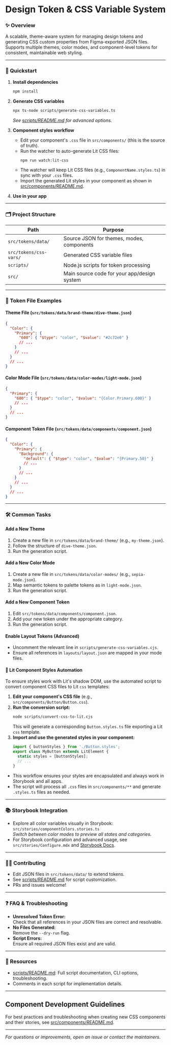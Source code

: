 # Design Token & CSS Variable System

### ✨ Overview

A scalable, theme-aware system for managing design tokens and generating CSS custom properties from Figma-exported JSON files. Supports multiple themes, color modes, and component-level tokens for consistent, maintainable web styling.

---

### 🚀 Quickstart

1. **Install dependencies**
   ```sh
   npm install
   ```
2. **Generate CSS variables**
   ```sh
   npx ts-node scripts/generate-css-variables.ts
   ```
   _See [scripts/README.md](scripts/README.md) for advanced options._

3. **Component styles workflow**
   - Edit your component's `.css` file in `src/components/` (this is the source of truth).
   - Run the watcher to auto-generate Lit CSS files:
     ```sh
     npm run watch:lit-css
     ```
   - The watcher will keep Lit CSS files (e.g., `ComponentName.styles.ts`) in sync with your `.css` files.
   - Import the generated Lit styles in your component as shown in [src/components/README.md](src/components/README.md).

4. **Use in your app**
---

### 🗂️ Project Structure

| Path                        | Purpose                                      |
|-----------------------------|----------------------------------------------|
| `src/tokens/data/`          | Source JSON for themes, modes, components    |
| `src/tokens/css-vars/`      | Generated CSS variable files                 |
| `scripts/`                  | Node.js scripts for token processing         |
| `src/`                      | Main source code for your app/design system  |

---

### 🧩 Token File Examples

#### Theme File (`src/tokens/data/brand-theme/dive-theme.json`)
```json
{
  "Color": {
    "Primary": {
      "600": { "$type": "color", "$value": "#2c72e0" }
      // ...
    }
    // ...
  }
  // ...
}
```

#### Color Mode File (`src/tokens/data/color-modes/light-mode.json`)
```json
{
  "Primary": {
    "600": { "$type": "color", "$value": "{Color.Primary.600}" }
    // ...
  }
  // ...
}
```

#### Component Token File (`src/tokens/data/components/component.json`)
```json
{
  "Color": {
    "Primary": {
      "Background": {
        "default": { "$type": "color", "$value": "{Primary.50}" }
        // ...
      }
      // ...
    }
    // ...
  }
  // ...
}
```

---

### 🛠️ Common Tasks

#### Add a New Theme
1. Create a new file in `src/tokens/data/brand-theme/` (e.g., `my-theme.json`).
2. Follow the structure of `dive-theme.json`.
3. Run the generation script.

#### Add a New Color Mode
1. Create a new file in `src/tokens/data/color-modes/` (e.g., `sepia-mode.json`).
2. Map semantic tokens to palette tokens as in `light-mode.json`.
3. Run the generation script.

#### Add a New Component Token
1. Edit `src/tokens/data/components/component.json`.
2. Add your new token under the appropriate category.
3. Run the generation script.

#### Enable Layout Tokens (Advanced)
- Uncomment the relevant line in `scripts/generate-css-variables.cjs`.
- Ensure all references in `layouts/layout.json` are mapped in your mode files.

#### 🎨 Lit Component Styles Automation

To ensure styles work with Lit's shadow DOM, use the automated script to convert component CSS files to Lit `css` templates:

1. **Edit your component's CSS file** (e.g., `src/components/Button/Button.css`).
2. **Run the conversion script:**
   ```sh
   node scripts/convert-css-to-lit.cjs
   ```
   This will generate a corresponding `Button.styles.ts` file exporting a Lit `css` template.
3. **Import and use the generated styles in your component:**
   ```ts
   import { buttonStyles } from './Button.styles';
   export class MyButton extends LitElement {
     static styles = [buttonStyles];
     // ...
   }
   ```

- This workflow ensures your styles are encapsulated and always work in Storybook and all apps.
- The script will process all `.css` files in `src/components/**` and generate `.styles.ts` files as needed.

---

### 📚 Storybook Integration

- Explore all color variables visually in Storybook:  
  `src/stories/componentColors.stories.ts`  
  _Switch between color modes to preview all states and categories._
- For Storybook configuration and advanced usage, see `src/stories/Configure.mdx` and [Storybook Docs](https://storybook.js.org/).

---

### 🧑‍💻 Contributing

- Edit JSON files in `src/tokens/data/` to extend tokens.
- See [scripts/README.md](scripts/README.md) for script customization.
- PRs and issues welcome!

---

### ❓ FAQ & Troubleshooting

- **Unresolved Token Error:**  
  Check that all references in your JSON files are correct and resolvable.
- **No Files Generated:**  
  Remove the `--dry-run` flag.
- **Script Errors:**  
  Ensure all required JSON files exist and are valid.

---

### 📎 Resources

- [scripts/README.md](scripts/README.md): Full script documentation, CLI options, troubleshooting.
- Comments in each script for implementation details.

---

## Component Development Guidelines

For best practices and troubleshooting when creating new CSS components and their stories, see [src/components/README.md](src/components/README.md).

---

_For questions or improvements, open an issue or contact the maintainers._ 